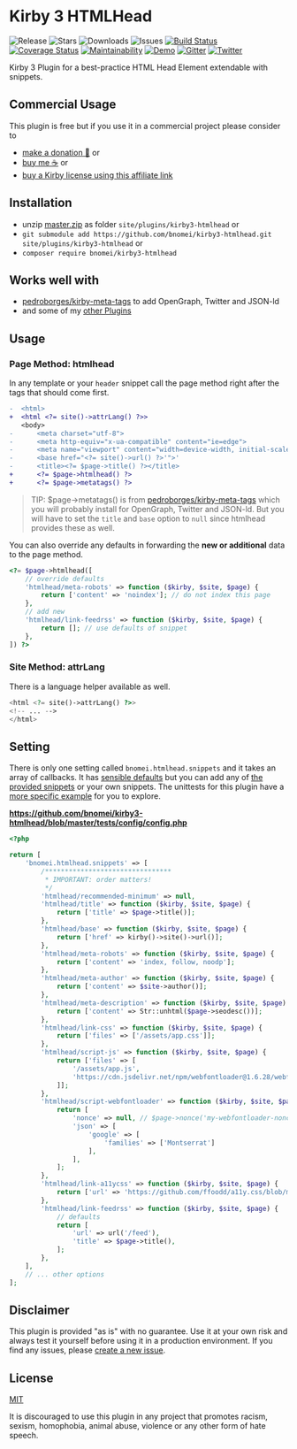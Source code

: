 # Kirby 3 HTMLHead

![Release](https://flat.badgen.net/packagist/v/bnomei/kirby3-htmlhead?color=ae81ff)
![Stars](https://flat.badgen.net/packagist/ghs/bnomei/kirby3-htmlhead?color=272822)
![Downloads](https://flat.badgen.net/packagist/dt/bnomei/kirby3-htmlhead?color=272822)
![Issues](https://flat.badgen.net/packagist/ghi/bnomei/kirby3-htmlhead?color=e6db74)
[![Build Status](https://flat.badgen.net/travis/bnomei/kirby3-htmlhead)](https://travis-ci.com/bnomei/kirby3-htmlhead)
[![Coverage Status](https://flat.badgen.net/coveralls/c/github/bnomei/kirby3-htmlhead)](https://coveralls.io/github/bnomei/kirby3-htmlhead) 
[![Maintainability](https://flat.badgen.net/codeclimate/maintainability/bnomei/kirby3-htmlhead)](https://codeclimate.com/github/bnomei/kirby3-htmlhead) 
[![Demo](https://flat.badgen.net/badge/website/examples?color=f92672)](https://kirby3-plugins.bnomei.com/htmlhead) 
[![Gitter](https://flat.badgen.net/badge/gitter/chat?color=982ab3)](https://gitter.im/bnomei-kirby-3-plugins/community) 
[![Twitter](https://flat.badgen.net/badge/twitter/bnomei?color=66d9ef)](https://twitter.com/bnomei)


Kirby 3 Plugin for a best-practice HTML Head Element extendable with snippets.

## Commercial Usage

This plugin is free but if you use it in a commercial project please consider to 
- [make a donation 🍻](https://www.paypal.me/bnomei/5) or
- [buy me ☕](https://buymeacoff.ee/bnomei) or
- [buy a Kirby license using this affiliate link](https://a.paddle.com/v2/click/1129/35731?link=1170)

## Installation

- unzip [master.zip](https://github.com/bnomei/kirby3-htmlhead/archive/master.zip) as folder `site/plugins/kirby3-htmlhead` or
- `git submodule add https://github.com/bnomei/kirby3-htmlhead.git site/plugins/kirby3-htmlhead` or
- `composer require bnomei/kirby3-htmlhead`

## Works well with

- [pedroborges/kirby-meta-tags](https://github.com/pedroborges/kirby-meta-tags) to add OpenGraph, Twitter and JSON-ld
- and some of my [other Plugins](https://github.com/bnomei/kirby3-htmlhead/blob/master/composer.json#L76)

## Usage

### Page Method: htmlhead

In any template or your `header` snippet call the page method right after the tags that should come first.

```diff
-  <html>
+  <html <?= site()->attrLang() ?>>
   <body>
-      <meta charset="utf-8">
-      <meta http-equiv="x-ua-compatible" content="ie=edge">
-      <meta name="viewport" content="width=device-width, initial-scale=1 shrink-to-fit=no">
-      <base href="<?= site()->url() ?>'">'
-      <title><?= $page->title() ?></title>
+      <?= $page->htmlhead() ?>
+      <?= $page->metatags() ?>
```

> TIP: $page->metatags() is from [pedroborges/kirby-meta-tags](https://github.com/pedroborges/kirby-meta-tags) which you will probably install for OpenGraph, Twitter and JSON-ld. But you will have to set the `title` and `base` option to `null` since htmlhead provides these as well. 

You can also override any defaults in forwarding the **new or additional** data to the page method.
```php
<?= $page->htmlhead([
    // override defaults
    'htmlhead/meta-robots' => function ($kirby, $site, $page) {
        return ['content' => 'noindex']; // do not index this page
    },
    // add new
    'htmlhead/link-feedrss' => function ($kirby, $site, $page) {
        return []; // use defaults of snippet
    },
]) ?>
```

### Site Method: attrLang

There is a language helper available as well.

```php
<html <?= site()->attrLang() ?>>
<!-- ... -->
</html>
```

## Setting

There is only one setting called `bnomei.htmlhead.snippets` and it takes an array of callbacks. It has [sensible defaults](https://github.com/bnomei/kirby3-htmlhead/blob/master/index.php) but you can add any of [the provided snippets](https://github.com/bnomei/kirby3-htmlhead/blob/master/snippets/htmlhead) or your own snippets. The unittests for this plugin have a [more specific example](https://github.com/bnomei/kirby3-htmlhead/blob/master/tests/config/config.php) for you to explore.

**https://github.com/bnomei/kirby3-htmlhead/blob/master/tests/config/config.php**
```php
<?php

return [
    'bnomei.htmlhead.snippets' => [
        /********************************
         * IMPORTANT: order matters!
         */
        'htmlhead/recommended-minimum' => null,
        'htmlhead/title' => function ($kirby, $site, $page) {
            return ['title' => $page->title()];
        },
        'htmlhead/base' => function ($kirby, $site, $page) {
            return ['href' => kirby()->site()->url()];
        },
        'htmlhead/meta-robots' => function ($kirby, $site, $page) {
            return ['content' => 'index, follow, noodp'];
        },
        'htmlhead/meta-author' => function ($kirby, $site, $page) {
            return ['content' => $site->author()];
        },
        'htmlhead/meta-description' => function ($kirby, $site, $page) {
            return ['content' => Str::unhtml($page->seodesc())];
        },
        'htmlhead/link-css' => function ($kirby, $site, $page) {
            return ['files' => ['/assets/app.css']];
        },
        'htmlhead/script-js' => function ($kirby, $site, $page) {
            return ['files' => [
                '/assets/app.js',
                'https://cdn.jsdelivr.net/npm/webfontloader@1.6.28/webfontloader.min.js|sha256-4O4pS1SH31ZqrSO2A/2QJTVjTPqVe+jnYgOWUVr7EEc='
            ]];
        },
        'htmlhead/script-webfontloader' => function ($kirby, $site, $page) {
            return [
                'nonce' => null, // $page->nonce('my-webfontloader-nonce') from https://github.com/bnomei/kirby3-security-headers#setter
                'json' => [
                    'google' => [
                        'families' => ['Montserrat']
                    ],
                ],
            ];
        },
        'htmlhead/link-a11ycss' => function ($kirby, $site, $page) {
            return ['url' => 'https://github.com/ffoodd/a11y.css/blob/master/css/a11y-en_errors-only.css'];
        },
        'htmlhead/link-feedrss' => function ($kirby, $site, $page) {
            // defaults
            return [
                'url' => url('/feed'),
                'title' => $page->title(),
            ];
        },
    ],
    // ... other options
];
```

## Disclaimer

This plugin is provided "as is" with no guarantee. Use it at your own risk and always test it yourself before using it in a production environment. If you find any issues, please [create a new issue](https://github.com/bnomei/kirby3-htmlhead/issues/new).

## License

[MIT](https://opensource.org/licenses/MIT)

It is discouraged to use this plugin in any project that promotes racism, sexism, homophobia, animal abuse, violence or any other form of hate speech.
